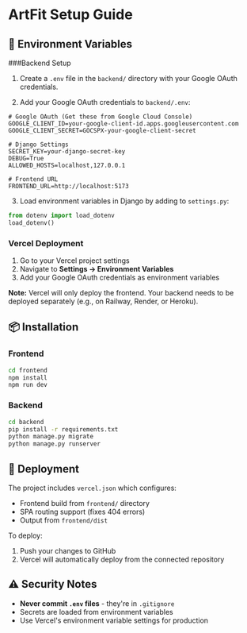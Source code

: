 # ArtFit Setup Guide

## 🔐 Environment Variables

###Backend Setup

1. Create a `.env` file in the `backend/` directory with your Google OAuth credentials.

2. Add your Google OAuth credentials to `backend/.env`:

```env
# Google OAuth (Get these from Google Cloud Console)
GOOGLE_CLIENT_ID=your-google-client-id.apps.googleusercontent.com
GOOGLE_CLIENT_SECRET=GOCSPX-your-google-client-secret

# Django Settings
SECRET_KEY=your-django-secret-key
DEBUG=True
ALLOWED_HOSTS=localhost,127.0.0.1

# Frontend URL
FRONTEND_URL=http://localhost:5173
```

3. Load environment variables in Django by adding to `settings.py`:

```python
from dotenv import load_dotenv
load_dotenv()
```

### Vercel Deployment

1. Go to your Vercel project settings
2. Navigate to **Settings → Environment Variables**
3. Add your Google OAuth credentials as environment variables

**Note:** Vercel will only deploy the frontend. Your backend needs to be deployed separately (e.g., on Railway, Render, or Heroku).

## 📦 Installation

### Frontend
```bash
cd frontend
npm install
npm run dev
```

### Backend
```bash
cd backend
pip install -r requirements.txt
python manage.py migrate
python manage.py runserver
```

## 🚀 Deployment

The project includes `vercel.json` which configures:
- Frontend build from `frontend/` directory
- SPA routing support (fixes 404 errors)
- Output from `frontend/dist`

To deploy:
1. Push your changes to GitHub
2. Vercel will automatically deploy from the connected repository

## ⚠️ Security Notes

- **Never commit `.env` files** - they're in `.gitignore`
- Secrets are loaded from environment variables
- Use Vercel's environment variable settings for production

